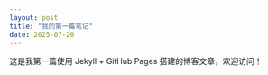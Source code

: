 ```yaml
---
layout: post
title: "我的第一篇笔记"
date: 2025-07-20
---
```


这是我第一篇使用 Jekyll + GitHub Pages 搭建的博客文章，欢迎访问！

